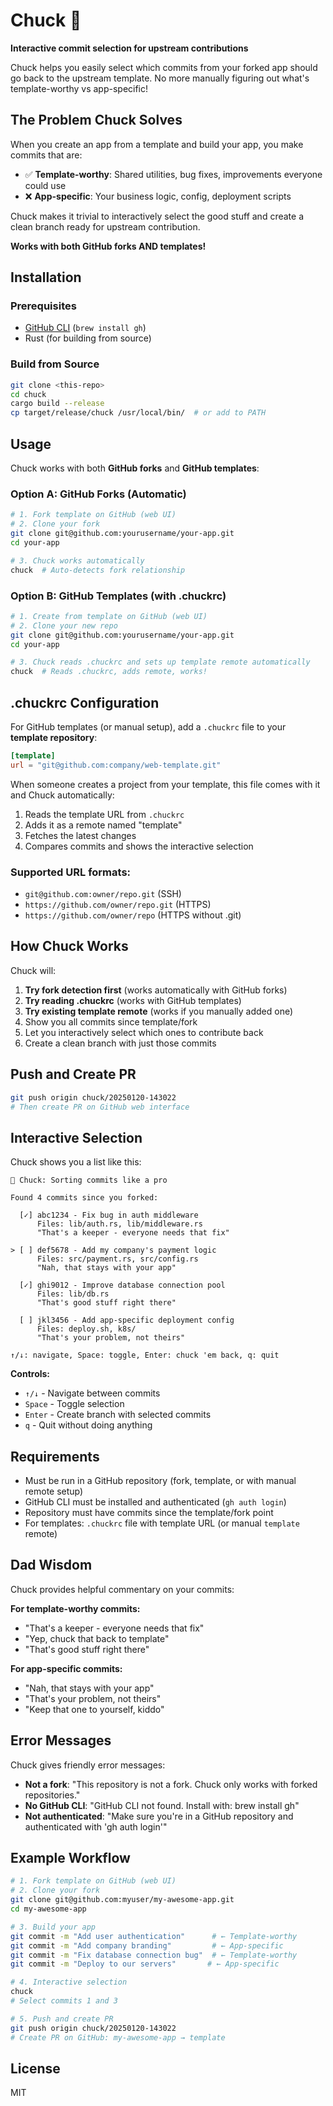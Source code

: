 # Chuck 🧔

**Interactive commit selection for upstream contributions**

Chuck helps you easily select which commits from your forked app should go back to the upstream template. No more manually figuring out what's template-worthy vs app-specific!

## The Problem Chuck Solves

When you create an app from a template and build your app, you make commits that are:

- ✅ **Template-worthy**: Shared utilities, bug fixes, improvements everyone could use
- ❌ **App-specific**: Your business logic, config, deployment scripts

Chuck makes it trivial to interactively select the good stuff and create a clean branch ready for upstream contribution.

**Works with both GitHub forks AND templates!**

## Installation

### Prerequisites

- [GitHub CLI](https://cli.github.com/) (`brew install gh`)
- Rust (for building from source)

### Build from Source

```bash
git clone <this-repo>
cd chuck
cargo build --release
cp target/release/chuck /usr/local/bin/  # or add to PATH
```

## Usage

Chuck works with both **GitHub forks** and **GitHub templates**:

### Option A: GitHub Forks (Automatic)

```bash
# 1. Fork template on GitHub (web UI)
# 2. Clone your fork
git clone git@github.com:yourusername/your-app.git
cd your-app

# 3. Chuck works automatically
chuck  # Auto-detects fork relationship
```

### Option B: GitHub Templates (with .chuckrc)

```bash
# 1. Create from template on GitHub (web UI)
# 2. Clone your new repo
git clone git@github.com:yourusername/your-app.git
cd your-app

# 3. Chuck reads .chuckrc and sets up template remote automatically
chuck  # Reads .chuckrc, adds remote, works!
```

## .chuckrc Configuration

For GitHub templates (or manual setup), add a `.chuckrc` file to your **template repository**:

```toml
[template]
url = "git@github.com:company/web-template.git"
```

When someone creates a project from your template, this file comes with it and Chuck automatically:

1. Reads the template URL from `.chuckrc`
2. Adds it as a remote named "template"
3. Fetches the latest changes
4. Compares commits and shows the interactive selection

### Supported URL formats:

- `git@github.com:owner/repo.git` (SSH)
- `https://github.com/owner/repo.git` (HTTPS)
- `https://github.com/owner/repo` (HTTPS without .git)

## How Chuck Works

Chuck will:

1. **Try fork detection first** (works automatically with GitHub forks)
2. **Try reading .chuckrc** (works with GitHub templates)
3. **Try existing template remote** (works if you manually added one)
4. Show you all commits since template/fork
5. Let you interactively select which ones to contribute back
6. Create a clean branch with just those commits

## Push and Create PR

```bash
git push origin chuck/20250120-143022
# Then create PR on GitHub web interface
```

## Interactive Selection

Chuck shows you a list like this:

```
🧔 Chuck: Sorting commits like a pro

Found 4 commits since you forked:

  [✓] abc1234 - Fix bug in auth middleware
      Files: lib/auth.rs, lib/middleware.rs
      "That's a keeper - everyone needs that fix"

> [ ] def5678 - Add my company's payment logic
      Files: src/payment.rs, src/config.rs
      "Nah, that stays with your app"

  [✓] ghi9012 - Improve database connection pool
      Files: lib/db.rs
      "That's good stuff right there"

  [ ] jkl3456 - Add app-specific deployment config
      Files: deploy.sh, k8s/
      "That's your problem, not theirs"

↑/↓: navigate, Space: toggle, Enter: chuck 'em back, q: quit
```

**Controls:**

- `↑/↓` - Navigate between commits
- `Space` - Toggle selection
- `Enter` - Create branch with selected commits
- `q` - Quit without doing anything

## Requirements

- Must be run in a GitHub repository (fork, template, or with manual remote setup)
- GitHub CLI must be installed and authenticated (`gh auth login`)
- Repository must have commits since the template/fork point
- For templates: `.chuckrc` file with template URL (or manual `template` remote)

## Dad Wisdom

Chuck provides helpful commentary on your commits:

**For template-worthy commits:**

- "That's a keeper - everyone needs that fix"
- "Yep, chuck that back to template"
- "That's good stuff right there"

**For app-specific commits:**

- "Nah, that stays with your app"
- "That's your problem, not theirs"
- "Keep that one to yourself, kiddo"

## Error Messages

Chuck gives friendly error messages:

- **Not a fork**: "This repository is not a fork. Chuck only works with forked repositories."
- **No GitHub CLI**: "GitHub CLI not found. Install with: brew install gh"
- **Not authenticated**: "Make sure you're in a GitHub repository and authenticated with 'gh auth login'"

## Example Workflow

```bash
# 1. Fork template on GitHub (web UI)
# 2. Clone your fork
git clone git@github.com:myuser/my-awesome-app.git
cd my-awesome-app

# 3. Build your app
git commit -m "Add user authentication"      # ← Template-worthy
git commit -m "Add company branding"         # ← App-specific
git commit -m "Fix database connection bug"  # ← Template-worthy
git commit -m "Deploy to our servers"       # ← App-specific

# 4. Interactive selection
chuck
# Select commits 1 and 3

# 5. Push and create PR
git push origin chuck/20250120-143022
# Create PR on GitHub: my-awesome-app → template
```

## License

MIT
